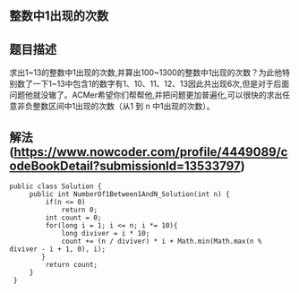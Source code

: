 ## 整数中1出现的次数

## 题目描述
求出1~13的整数中1出现的次数,并算出100~1300的整数中1出现的次数？为此他特别数了一下1~13中包含1的数字有1、10、11、12、13因此共出现6次,但是对于后面问题他就没辙了。ACMer希望你们帮帮他,并把问题更加普遍化,可以很快的求出任意非负整数区间中1出现的次数（从1 到 n 中1出现的次数）。

## 解法(https://www.nowcoder.com/profile/4449089/codeBookDetail?submissionId=13533797)
    public class Solution {
         public int NumberOf1Between1AndN_Solution(int n) {
             if(n <= 0)
                 return 0;
             int count = 0;
             for(long i = 1; i <= n; i *= 10){
                 long diviver = i * 10;          
                 count += (n / diviver) * i + Math.min(Math.max(n % diviver - i + 1, 0), i);
            }
             return count;
         }
     }
